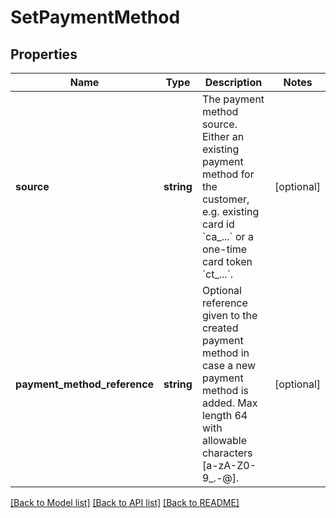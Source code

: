 # SetPaymentMethod

## Properties
Name | Type | Description | Notes
------------ | ------------- | ------------- | -------------
**source** | **string** | The payment method source. Either an existing payment method for the customer, e.g. existing card id &#x60;ca_...&#x60; or a one-time card token &#x60;ct_...&#x60;. | [optional] 
**payment_method_reference** | **string** | Optional reference given to the created payment method in case a new payment method is added. Max length 64 with allowable characters [a-zA-Z0-9_.-@]. | [optional] 

[[Back to Model list]](../../README.md#documentation-for-models) [[Back to API list]](../../README.md#documentation-for-api-endpoints) [[Back to README]](../../README.md)

